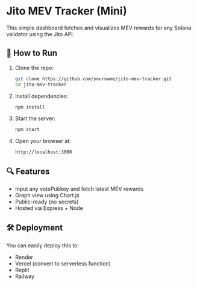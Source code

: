 # Jito MEV Tracker (Mini)

This simple dashboard fetches and visualizes MEV rewards for any Solana validator using the Jito API.

## 🚀 How to Run

1. Clone the repo:
   ```bash
   git clone https://github.com/yourname/jito-mev-tracker.git
   cd jito-mev-tracker
   ```

2. Install dependencies:
   ```bash
   npm install
   ```

3. Start the server:
   ```bash
   npm start
   ```

4. Open your browser at:
   ```
   http://localhost:3000
   ```

## 🔍 Features

- Input any votePubkey and fetch latest MEV rewards
- Graph view using Chart.js
- Public-ready (no secrets)
- Hosted via Express + Node

## 🛠 Deployment

You can easily deploy this to:
- Render
- Vercel (convert to serverless function)
- Replit
- Railway
